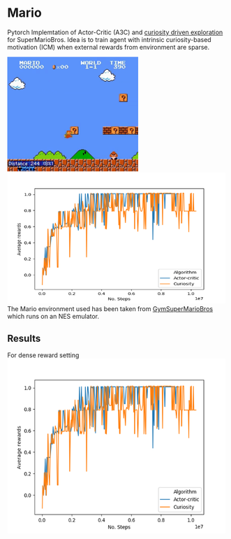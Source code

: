 # Mario
Pytorch Implemtation of Actor-Critic (A3C) and [curiosity driven exploration](https://pathak22.github.io/noreward-rl/) for SuperMarioBros. Idea is to train agent with intrinsic curiosity-based motivation (ICM) when external rewards from environment are sparse. 

<img src="images/mario1.gif" width="300"> <img src ="images/Figure_1.png" width="500" height="300">
The Mario environment used has been taken from [GymSuperMarioBros](https://github.com/Kautenja/gym-super-mario-bros) which runs on an NES emulator.

## Results
For dense reward setting
<img src ="images/Figure_1.png" width="500" height="400">
